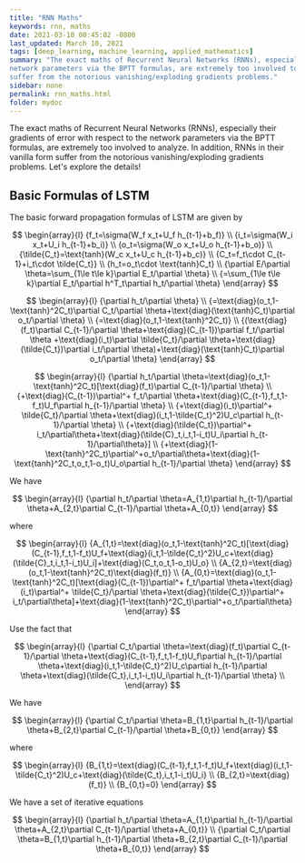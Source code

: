 ```yaml
---
title: "RNN Maths"
keywords: rnn, maths
date: 2021-03-10 00:45:02 -0800
last_updated: March 10, 2021
tags: [deep_learning, machine_learning, applied_mathematics]
summary: "The exact maths of Recurrent Neural Networks (RNNs), especially their gradients of error with respect to the
network parameters via the BPTT formulas, are extremely too involved to analyze. In addition, RNNs in their vanilla form
suffer from the notorious vanishing/exploding gradients problems."
sidebar: none
permalink: rnn_maths.html
folder: mydoc
---
```


The exact maths of Recurrent Neural Networks (RNNs), especially their gradients of error with respect to the network
parameters via the BPTT formulas, are extremely too involved to analyze. In addition, RNNs in their vanilla form suffer
from the notorious vanishing/exploding gradients problems. Let's explore the details!

## Basic Formulas of LSTM
The basic forward propagation formulas of LSTM are given by

$$
\begin{array}{l}
    {f_t=\sigma(W_f x_t+U_f h_{t-1}+b_f)} \\
    {i_t=\sigma(W_i x_t+U_i h_{t-1}+b_i)} \\
    {o_t=\sigma(W_o x_t+U_o h_{t-1}+b_o)} \\
    {\tilde{C_t}=\text{tanh}(W_c x_t+U_c h_{t-1}+b_c)} \\
    {C_t=f_t\cdot C_{t-1}+i_t\cdot \tilde{C_t}} \\
    {h_t=o_t\cdot \text{tanh}C_t} \\
    {\partial E/\partial \theta=\sum_{1\le t\le k}\partial E_t/\partial \theta} \\
    {=\sum_{1\le t\le k}\partial E_t/\partial h^T_t\partial h_t/\partial \theta}
\end{array}
$$

$$
\begin{array}{l}
    {\partial h_t/\partial \theta} \\
    {=\text{diag}(o_t,1-\text{tanh}^2C_t)\partial C_t/\partial \theta+\text{diag}(\text{tanh}C_t)\partial o_t/\partial \theta} \\
    {=\text{diag}(o_t,1-\text{tanh}^2C_t)} \\
    {(\text{diag}(f_t)\partial C_{t-1}/\partial \theta+\text{diag}(C_{t-1})\partial f_t/\partial \theta
    +\text{diag}(i_t)\partial \tilde{C_t}/\partial \theta+\text{diag}(\tilde{C_t})\partial i_t/\partial \theta)+\text{diag}(\text{tanh}C_t)\partial o_t/\partial \theta}
\end{array}
$$

$$
\begin{array}{l}
    {\partial h_t/\partial \theta=\text{diag}(o_t,1-\text{tanh}^2C_t)[\text{diag}(f_t)\partial C_{t-1}/\partial \theta} \\
    {+\text{diag}(C_{t-1})\partial^+ f_t/\partial \theta+\text{diag}(C_{t-1},f_t,1-f_t)U_f\partial h_{t-1}/\partial \theta} \\
    {+\text{diag}(i_t)\partial^+ \tilde{C_t}/\partial \theta+\text{diag}(i_t,1-\tilde{C_t}^2)U_c\partial h_{t-1}/\partial \theta} \\
    {+\text{diag}(\tilde{C_t})\partial^+ i_t/\partial\theta+\text{diag}(\tilde{C}_t,i_t,1-i_t)U_i\partial h_{t-1}/\partial\theta}] \\
    {+\text{diag}(1-\text{tanh}^2C_t)\partial^+o_t/\partial\theta+\text{diag}(1-\text{tanh}^2C_t,o_t,1-o_t)U_o\partial h_{t-1}/\partial \theta}
\end{array}
$$

We have

$$
\begin{array}{l}
    {\partial h_t/\partial \theta=A_{1,t}\partial h_{t-1}/\partial \theta+A_{2,t}\partial C_{t-1}/\partial \theta+A_{0,t}}
\end{array}
$$

where

$$
\begin{array}{l}
    {A_{1,t}=\text{diag}(o_t,1-\text{tanh}^2C_t)[\text{diag}(C_{t-1},f_t,1-f_t)U_f+\text{diag}(i_t,1-\tilde{C_t}^2)U_c+\text{diag}(\tilde{C}_t,i_t,1-i_t)U_i]+\text{diag}(C_t,o_t,1-o_t)U_o} \\
    {A_{2,t}=\text{diag}(o_t,1-\text{tanh}^2C_t)\text{diag}(f_t)} \\
    {A_{0,t}=\text{diag}(o_t,1-\text{tanh}^2C_t)[\text{diag}(C_{t-1})\partial^+ f_t/\partial \theta+\text{diag}(i_t)\partial^+ \tilde{C_t}/\partial \theta+\text{diag}(\tilde{C_t})\partial^+ i_t/\partial\theta]+\text{diag}(1-\text{tanh}^2C_t)\partial^+o_t/\partial\theta}
\end{array}
$$

Use the fact that

$$
\begin{array}{l}
    {\partial C_t/\partial \theta=\text{diag}(f_t)\partial C_{t-1}/\partial \theta+\text{diag}(C_{t-1},f_t,1-f_t)U_f\partial h_{t-1}/\partial \theta+\text{diag}(i_t,1-\tilde{C_t}^2)U_c\partial h_{t-1}/\partial \theta+\text{diag}(\tilde{C_t},i_t,1-i_t)U_i\partial h_{t-1}/\partial \theta} \\
\end{array}
$$

We have

$$
\begin{array}{l}
    {\partial C_t/\partial \theta=B_{1,t}\partial h_{t-1}/\partial \theta+B_{2,t}\partial C_{t-1}/\partial \theta+B_{0,t}}
\end{array}
$$

where

$$
\begin{array}{l}
    {B_{1,t}=\text{diag}(C_{t-1},f_t,1-f_t)U_f+\text{diag}(i_t,1-\tilde{C_t}^2)U_c+\text{diag}(\tilde{C_t},i_t,1-i_t)U_i} \\
    {B_{2,t}=\text{diag}(f_t)} \\
    {B_{0,t}=0}
\end{array}
$$

We have a set of iterative equations

$$
\begin{array}{l}
    {\partial h_t/\partial \theta=A_{1,t}\partial h_{t-1}/\partial \theta+A_{2,t}\partial C_{t-1}/\partial \theta+A_{0,t}} \\
    {\partial C_t/\partial \theta=B_{1,t}\partial h_{t-1}/\partial \theta+B_{2,t}\partial C_{t-1}/\partial \theta+B_{0,t}}
\end{array}
$$

